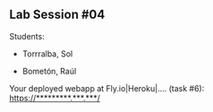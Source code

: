 ## Lab Session #04

Students:

* Torrralba, Sol

* Bometón, Raúl

Your deployed webapp at Fly.io|Heroku|.... (task #6): <https://*********.***.***/>
